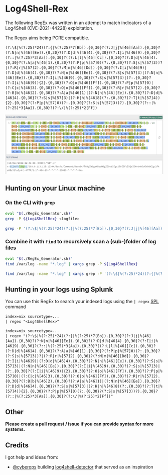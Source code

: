 # Log4Shell-Rex

The following RegEx was written in an attempt to match indicators of a Log4Shell (CVE-2021-44228)
exploitation.

The Regex aims being PCRE compatible.

```regex
(?:\$|%(?:25)*24)(?:{|%(?:25)*7[Bb]).{0,30}?(?:J|j|%[46][Aa]).{0,30}?(?:N|n|%[46][Ee]).{0,30}?(?:D|d|%[46]4).{0,30}?(?:I|i|%[46]9).{0,30}?(?::|%(?:25)*3[Aa]).{0,30}?((?:L|l|%[46][Cc]).{0,30}?(?:D|d|%[46]4).{0,30}?(?:A|a|%[46]1).{0,30}?(?:P|p|%[57]0)(?:.{0,30}?(?:S|s|%[57]3))?|(?:R|r|%[57]2).{0,30}?(?:M|m|%[46][Dd]).{0,30}?(?:I|i|%[46]9)|(?:D|d|%[46]4).{0,30}?(?:N|n|%[46][Ee]).{0,30}?(?:S|s|%[57]3)|(?:N|n|%[46][Ee]).{0,30}?(?:I|i|%[46]9).{0,30}?(?:S|s|%[57]3)|(?:.{0,30}?(?:I|i|%[46]9)){2}.{0,30}?(?:O|o|%[46][Ff]).{0,30}?(?:P|p|%[57]0)|(?:C|c|%[46]3).{0,30}?(?:O|o|%[46][Ff]).{0,30}?(?:R|r|%[57]2).{0,30}?(?:B|b|%[46]2).{0,30}?(?:A|a|%[46]1)|(?:N|n|%[46][Ee]).{0,30}?(?:D|d|%[46]4).{0,30}?(?:S|s|%[57]3)|(?:H|h|%[46]8)(?:.{0,30}?(?:T|t|%[57]4)){2}.{0,30}?(?:P|p|%[57]0)(?:.{0,30}?(?:S|s|%[57]3))?).{0,30}?(?::|%(?:25)*3[Aa]).{0,30}?(?:\/|%(?:25)*2[Ff])
```

![Example Screenshot](screenshots/example_1.png)

## Hunting on your Linux machine

### On the CLI with `grep`

```bash
eval "$(./RegEx_Generator.sh)"
grep -P ${Log4ShellRex} <logfile>
```

```bash
grep -P '(?:\$|%(?:25)*24)(?:{|%(?:25)*7[Bb]).{0,30}?(?:J|j|%[46][Aa]).{0,30}?(?:N|n|%[46][Ee]).{0,30}?(?:D|d|%[46]4).{0,30}?(?:I|i|%[46]9).{0,30}?(?::|%(?:25)*3[Aa]).{0,30}?((?:L|l|%[46][Cc]).{0,30}?(?:D|d|%[46]4).{0,30}?(?:A|a|%[46]1).{0,30}?(?:P|p|%[57]0)(?:.{0,30}?(?:S|s|%[57]3))?|(?:R|r|%[57]2).{0,30}?(?:M|m|%[46][Dd]).{0,30}?(?:I|i|%[46]9)|(?:D|d|%[46]4).{0,30}?(?:N|n|%[46][Ee]).{0,30}?(?:S|s|%[57]3)|(?:N|n|%[46][Ee]).{0,30}?(?:I|i|%[46]9).{0,30}?(?:S|s|%[57]3)|(?:.{0,30}?(?:I|i|%[46]9)){2}.{0,30}?(?:O|o|%[46][Ff]).{0,30}?(?:P|p|%[57]0)|(?:C|c|%[46]3).{0,30}?(?:O|o|%[46][Ff]).{0,30}?(?:R|r|%[57]2).{0,30}?(?:B|b|%[46]2).{0,30}?(?:A|a|%[46]1)|(?:N|n|%[46][Ee]).{0,30}?(?:D|d|%[46]4).{0,30}?(?:S|s|%[57]3)|(?:H|h|%[46]8)(?:.{0,30}?(?:T|t|%[57]4)){2}.{0,30}?(?:P|p|%[57]0)(?:.{0,30}?(?:S|s|%[57]3))?).{0,30}?(?::|%(?:25)*3[Aa]).{0,30}?(?:\/|%(?:25)*2[Ff])' <logfile>
```

### Combine it with `find` to recursively scan a (sub-)folder of log files

```bash
eval "$(./RegEx_Generator.sh)"
find /var/log -name "*.log" | xargs grep -P ${Log4ShellRex}
```

```bash
find /var/log -name "*.log" | xargs grep -P '(?:\$|%(?:25)*24)(?:{|%(?:25)*7[Bb]).{0,30}?(?:J|j|%[46][Aa]).{0,30}?(?:N|n|%[46][Ee]).{0,30}?(?:D|d|%[46]4).{0,30}?(?:I|i|%[46]9).{0,30}?(?::|%(?:25)*3[Aa]).{0,30}?((?:L|l|%[46][Cc]).{0,30}?(?:D|d|%[46]4).{0,30}?(?:A|a|%[46]1).{0,30}?(?:P|p|%[57]0)(?:.{0,30}?(?:S|s|%[57]3))?|(?:R|r|%[57]2).{0,30}?(?:M|m|%[46][Dd]).{0,30}?(?:I|i|%[46]9)|(?:D|d|%[46]4).{0,30}?(?:N|n|%[46][Ee]).{0,30}?(?:S|s|%[57]3)|(?:N|n|%[46][Ee]).{0,30}?(?:I|i|%[46]9).{0,30}?(?:S|s|%[57]3)|(?:.{0,30}?(?:I|i|%[46]9)){2}.{0,30}?(?:O|o|%[46][Ff]).{0,30}?(?:P|p|%[57]0)|(?:C|c|%[46]3).{0,30}?(?:O|o|%[46][Ff]).{0,30}?(?:R|r|%[57]2).{0,30}?(?:B|b|%[46]2).{0,30}?(?:A|a|%[46]1)|(?:N|n|%[46][Ee]).{0,30}?(?:D|d|%[46]4).{0,30}?(?:S|s|%[57]3)|(?:H|h|%[46]8)(?:.{0,30}?(?:T|t|%[57]4)){2}.{0,30}?(?:P|p|%[57]0)(?:.{0,30}?(?:S|s|%[57]3))?).{0,30}?(?::|%(?:25)*3[Aa]).{0,30}?(?:\/|%(?:25)*2[Ff])'
```

## Hunting in your logs using Splunk

You can use this RegEx to search your indexed logs using the `| regex`
[SPL](https://docs.splunk.com/Documentation/Splunk/latest/SearchReference/Regex) command

```spl
index=nix sourcetype=...
| regex "<Log4ShellRex>"
```

```spl
index=nix sourcetype=...
| regex "(?:\$|%(?:25)*24)(?:{|%(?:25)*7[Bb]).{0,30}?(?:J|j|%[46][Aa]).{0,30}?(?:N|n|%[46][Ee]).{0,30}?(?:D|d|%[46]4).{0,30}?(?:I|i|%[46]9).{0,30}?(?::|%(?:25)*3[Aa]).{0,30}?((?:L|l|%[46][Cc]).{0,30}?(?:D|d|%[46]4).{0,30}?(?:A|a|%[46]1).{0,30}?(?:P|p|%[57]0)(?:.{0,30}?(?:S|s|%[57]3))?|(?:R|r|%[57]2).{0,30}?(?:M|m|%[46][Dd]).{0,30}?(?:I|i|%[46]9)|(?:D|d|%[46]4).{0,30}?(?:N|n|%[46][Ee]).{0,30}?(?:S|s|%[57]3)|(?:N|n|%[46][Ee]).{0,30}?(?:I|i|%[46]9).{0,30}?(?:S|s|%[57]3)|(?:.{0,30}?(?:I|i|%[46]9)){2}.{0,30}?(?:O|o|%[46][Ff]).{0,30}?(?:P|p|%[57]0)|(?:C|c|%[46]3).{0,30}?(?:O|o|%[46][Ff]).{0,30}?(?:R|r|%[57]2).{0,30}?(?:B|b|%[46]2).{0,30}?(?:A|a|%[46]1)|(?:N|n|%[46][Ee]).{0,30}?(?:D|d|%[46]4).{0,30}?(?:S|s|%[57]3)|(?:H|h|%[46]8)(?:.{0,30}?(?:T|t|%[57]4)){2}.{0,30}?(?:P|p|%[57]0)(?:.{0,30}?(?:S|s|%[57]3))?).{0,30}?(?::|%(?:25)*3[Aa]).{0,30}?(?:\/|%(?:25)*2[Ff])"
```

## Other

**Please create a pull request / issue if you can provide syntax for more systems.**

## Credits

I got help and ideas from:

- [@cyberops](https://twitter.com/cyb3rops) building [log4shell-detector](https://github.com/Neo23x0/log4shell-detector/) that served as an inspiration
